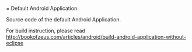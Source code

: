 = Default Android Application

Source code of the default Android Application.

For build instruction, please read http://bookofzeus.com/articles/android/build-android-application-without-eclipse
